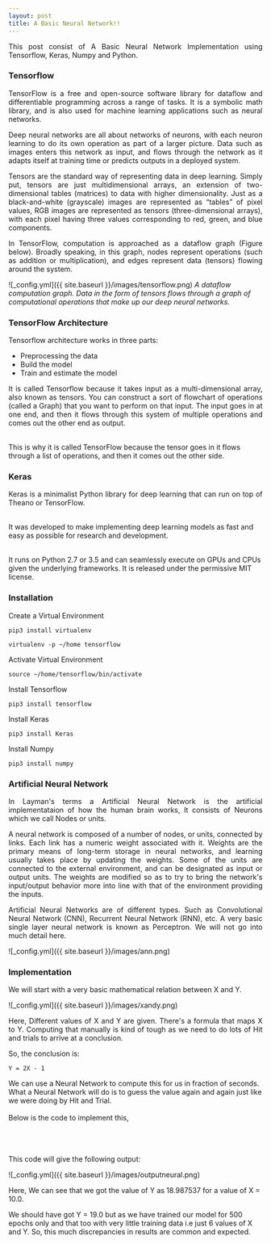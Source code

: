 ```yaml
---
layout: post
title: A Basic Neural Network!!
---
```


<p style="text-align:justify;">
This post consist of A Basic Neural Network Implementation using Tensorflow, Keras, Numpy and Python.</p>

<h3>Tensorflow</h3>

<p style="text-align:justify;">
TensorFlow is a free and open-source software library for dataflow and differentiable programming across a range of tasks. It is a symbolic math library, and is also used for machine learning applications such as neural networks.
</p>

<p style="text-align:justify;">
Deep neural networks are all about networks of neurons, with each neuron learning to do its own operation as part of a larger picture. 
Data such as images enters this network as input, and flows through the network as it adapts itself at training time or predicts outputs in a deployed system.
</p>

<p style="text-align:justify;">
Tensors are the standard way of representing data in deep learning. Simply put, tensors are just multidimensional arrays, an extension of two-dimensional tables (matrices) to data with higher dimensionality. Just as a black-and-white (grayscale) images are represented as “tables” of pixel values, RGB images are represented as tensors (three-dimensional arrays), with each pixel having three values corresponding to red, green, and blue components.</p>

<p style="text-align:justify;">
In TensorFlow, computation is approached as a dataflow graph (Figure below). Broadly speaking, in this graph, nodes represent operations (such as addition or multiplication), and edges represent data (tensors) flowing around the system.</p>

![_config.yml]({{ site.baseurl }}/images/tensorflow.png)
<i>A dataflow computation graph. Data in the form of tensors flows through a graph of computational operations that make up our deep neural networks.</i>

<h3>TensorFlow Architecture</h3>

<p style="text-align:justify;">
Tensorflow architecture works in three parts:</p>

<ul>
  <li>Preprocessing the data</li>
  <li>Build the model</li>
  <li>Train and estimate the model</li>
</ul> 

<p style="text-align:justify;">
It is called Tensorflow because it takes input as a multi-dimensional array, also known as tensors. You can construct a sort of flowchart of operations (called a Graph) 
that you want to perform on that input. The input goes in at one end, and then it flows through this system of multiple operations and comes out the other end as output.
<br> <br>
  
This is why it is called TensorFlow because the tensor goes in it flows through a list of operations, and then it comes out the other side.</p>

<h3>Keras</h3>

<p style="text-align:justify;">
Keras is a minimalist Python library for deep learning that can run on top of Theano or TensorFlow.
<br> <br>

It was developed to make implementing deep learning models as fast and easy as possible for research and development.
<br> <br>

It runs on Python 2.7 or 3.5 and can seamlessly execute on GPUs and CPUs given the underlying frameworks. It is released under the permissive MIT license.</p>

<h3>Installation</h3>


Create a Virtual Environment 

```
pip3 install virtualenv

virtualenv -p ~/home tensorflow
```

Activate Virtual Environment 

```
source ~/home/tensorflow/bin/activate
```

Install Tensorflow

```
pip3 install tensorflow
```

Install Keras

```
pip3 install Keras
```
Install Numpy

```
pip3 install numpy
```

<h3>Artificial Neural Network</h3>

<p style="text-align:justify;">
In Layman's terms a Artificial Neural Network is the artificial implementataion of how the human brain works, It consists of 
Neurons which we call Nodes or units.
</p>
<p style="text-align:justify;">
A neural network is composed of a number of nodes, or units, connected by links. Each link
has a numeric weight associated with it. Weights are the primary means of long-term storage
in neural networks, and learning usually takes place by updating the weights. Some of the units
are connected to the external environment, and can be designated as input or output units. The
weights are modified so as to try to bring the network's input/output behavior more into line with
that of the environment providing the inputs.</p>

<p style="text-align:justify;">
Artificial Neural Networks are of different types. Such as Convolutional Neural Network (CNN), Recurrent Neural Network (RNN), etc. A very basic single layer neural network is known as Perceptron. We will not go into much detail here.
</p>


![_config.yml]({{ site.baseurl }}/images/ann.png)


<h3>Implementation</h3>

We will start with a very basic mathematical relation between X and Y. 

![_config.yml]({{ site.baseurl }}/images/xandy.png)

<p style="text-align:justify;">
Here, Different values of X and Y are given. There's a formula that maps X to Y. Computing that manually is kind of tough as we need to do lots of Hit and trials to arrive at a conclusion.
</p>

So, the conclusion is:

```
Y = 2X - 1
```

We can use a Neural Network to compute this for us in fraction of seconds. What a Neural Network will do is to guess the value
again and again just like we were doing by Hit and Trial.
<br><br>
Below is the code to implement this,
<br><br>

<script src="https://gist.github.com/ritwik12/3d3f34c652bccd045ff1e0898568162c.js"></script>

<br><br>
This code will give the following output:

![_config.yml]({{ site.baseurl }}/images/outputneural.png)

Here, We can see that we got the value of Y as 18.987537 for a value of X = 10.0.

We should have got Y = 19.0 but as we have trained our model for 500 epochs only and that too with very little training data i.e just 6 values of X and Y. So, this much discrepancies in results are common and expected.

